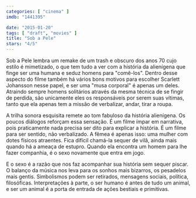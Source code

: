 ```yaml
---
categories: [ "cinema" ]
imdb: "1441395"

date: "2015-01-20"
tags: [ "draft", "movies" ]
title: "Sob a Pele"
stars: "4/5"
---
```

Sob a Pele lembra um remake de um trash e obscuro dos anos 70 cujo estilo é mimetizado, o que tem tudo a ver com a história da alienígena que finge ser uma humana e seduz homens para "comê-los". Dentro desse aspecto do filme também há vários bons motivos para escolher Scarlett Johansson nesse papel, e ser uma "musa corporal" é apenas um deles. Atraindo sempre homens solitários através da mesma técnica de se fingir de perdida, são unicamente eles os responsáveis por serem suas vítimas, tanto que ela apenas tem a missão de verbalizar, andar, tirar a roupa.

A trilha sonora esquisita remete ao tom fabuloso da história alienígena. Os poucos diálogos reforçam essa sensação. É um filme ímpar em narrativa, pois praticamente nada precisa ser dito para explicar a história. É um filme para ser sentido, não verbalizado. A fêmea é apenas isso: uma mulher com dotes físicos atraentes. Fica difícil chamá-la sequer de vilã, ainda mais quando há a ameaça de estupro. Quando ela encontra um homem para lhe fazer companhia, é o sexo novamente que entra em jogo.

E o sexo é a razão que nos faz acompanhar sua história sem sequer piscar. O balanço da música nos leva para os sonhos mais bizarros, os pesadelos mais gentis. Simbolismos podem ser retirados, mensagens sociais, política, filosóficas. Interpretações à parte, o ser humano é antes de tudo um animal, e ser um animal é a porta de entrada de ações bestiais e primitivas.
